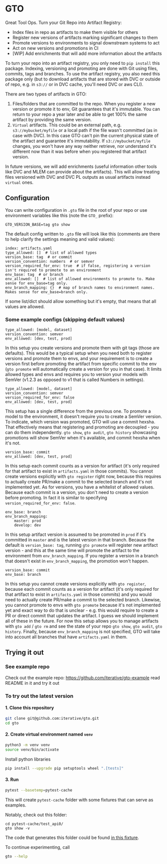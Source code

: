 # GTO

Great Tool Ops. Turn your Git Repo into Artifact Registry:
* Index files in repo as artifacts to make them visible for others
* Register new versions of artifacts marking significant changes to them
* Promote versions to environments to signal downstream systems to act
* Act on new versions and promotions in CI
* [WIP] Add enrichments that will add more information about the artifacts

To turn your repo into an artifact registry, you only need to `pip install` this package. Indexing, versioning and promoting are done with Git using files, commits, tags and branches. To use the artifact registry, you also need this package only (but to download artifacts that are stored with DVC or outside of repo, e.g. in `s3://` or in DVC cache, you'll need DVC or aws CLI).

There are two types of artifacts in GTO:
1. Files/folders that are committed to the repo. When you register a new version or promote it to env, Git guarantees that it's immutable. You can return to your repo a year later and be able to get 100% the same artifact by providing the same version.
2. `Virtual` artifacts. This could be an external path, e.g. `s3://mybucket/myfile` or a local path if the file wasn't committed (as in case with DVC). In this case GTO can't pin the current physical state of the artifact and guarantee it's immutability. If `s3://mybucket/myfile` changes, you won't have any way neither retrieve, nor understand it's different now than it was before when you registered that artifact version.

In future versions, we will add enrichments (useful information other tools like DVC and MLEM can provide about the artifacts). This will allow treating files versioned with DVC and DVC PL outputs as usual artifacts instead `virtual` ones.

## Configuration

You can write configuration in `.gto` file in the root of your repo or use environment variables like this (note the `GTO_` prefix):
```shell
GTO_VERSION_BASE=tag gto show
```

The default config written to `.gto` file will look like this (comments are there to help clarify the settings meaning and valid values):
```
index: artifacts.yaml
type_allowed: []  # list of allowed types
version_base: tag  # or commit
version_convention: numbers  # or semver
version_required_for_env: true  # if false, registering a version isn't required to promote to an environment
env_base: tag  # or branch
env_allowed: []  # list of allowed environments to promote to. Make sense for env_base=tag only.
env_branch_mapping: {}  # map of branch names to environment names. Makes sense for env_base=branch only.
```

If some list/dict should allow something but it's empty, that means that all values are allowed.

### Some example configs (skipping default values)

```
type_allowed: [model, dataset]
version_convention: semver
env_allowed: [dev, test, prod]
```

In this setup you create versions and promote them with git tags (those are defaults). This would be a typical setup when you need both to register versions and promote them to envs, and your requirement is to create a version first before promoting the artifact from specific commit to the env (`gto promote` will automatically create a version for you in that case). It limits allowed types and envs and requires you to version your models with SemVer (v1.2.3 as opposed to v1 that is called Numbers in settings).

```
type_allowed: [model, dataset]
version_convention: semver
version_required_for_env: false
env_allowed: [dev, test, prod]
```

This setup has a single difference from the previous one. To promote a model to the environment, it doesn't require you to create a SemVer version. To indicate, which version was promoted, GTO will use a commit hexsha. That effectively means that registering and promoting are decoupled - you can do them independently. `gto show`, `gto audit`, `gto history` showcasing promotions will show SemVer when it's available, and commit hexsha when it's not.

```
version_base: commit
env_allowed: [dev, test, prod]
```

In this setup each commit counts as a version for artifact (it's only required for that artifact to exist in `artifacts.yaml` in those commits). You cannot create versions explicitly with `gto register` right now, because this requires to actually create PR/make a commit to the selected branch and it's not implemented yet. As for versions, you have a whitelist of allowed values. Because each commit is a version, you don't need to create a version before promoting. In fact it is similar to specifying `version_required_for_env: false`.

```
env_base: branch
env_branch_mapping:
    master: prod
    develop: dev
```

In this setup artifact version is assumed to be promoted in `prod` if it's committed in `master` and is the latest version in that branch. Because the default is `version_base: tag`, running `gto promote` will register new artifact version - and this at the same time will promote the artifact to the environment from `env_branch_mapping`. If you register a version in a branch that doesn't exist in `env_branch_mapping`, the promotion won't happen.

```
version_base: commit
env_base: branch
```

In this setup you cannot create versions explicitly with `gto register`, because each commit counts as a version for artifact (it's only required for that artifact to exist in `artifacts.yaml` in those commits) and you would need to actually create PR/make a commit to the selected branch. Likewise, you cannot promote to envs with `gto promote` because it's not implemented yet and exact way to do that is unclear - e.g. this would require to create a PR or direct commit that updates the artifact. I guess we should implement all of these in the future. For now this setup allows you to manage artifacts with `gto add` / `gto rm` and see the state of your repo `gto show`, `gto audit`, `gto history`. Finally, because `env_branch_mapping` is not specified, GTO will take into account all branches that have `artifacts.yaml` in them.

## Trying it out

### See example repo

Check out the example repo:
https://github.com/iterative/gto-example
read README in it and try it out

### To try out the latest version

#### 1. Clone this repository

```bash
git clone git@github.com:iterative/gto.git
cd gto
```

#### 2. Create virtual environment named `venv`
```bash
python3 -m venv venv
source venv/bin/activate
```
Install python libraries

```bash
pip install --upgrade pip setuptools wheel ".[tests]"
```

#### 3. Run

```bash
pytest --basetemp=pytest-cache
```

This will create `pytest-cache` folder with some fixtures that can serve as examples.

Notably, check out this folder:
```
cd pytest-cache/test_api0/
gto show -v
```
The code that generates this folder could be found [in this fixture](https://github.com/iterative/gto/blob/main/tests/conftest.py#L58).

To continue experimenting, call
```bash
gto --help
```
